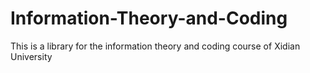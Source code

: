 # Information-Theory-and-Coding
This is a library for the information theory and coding course of Xidian University
